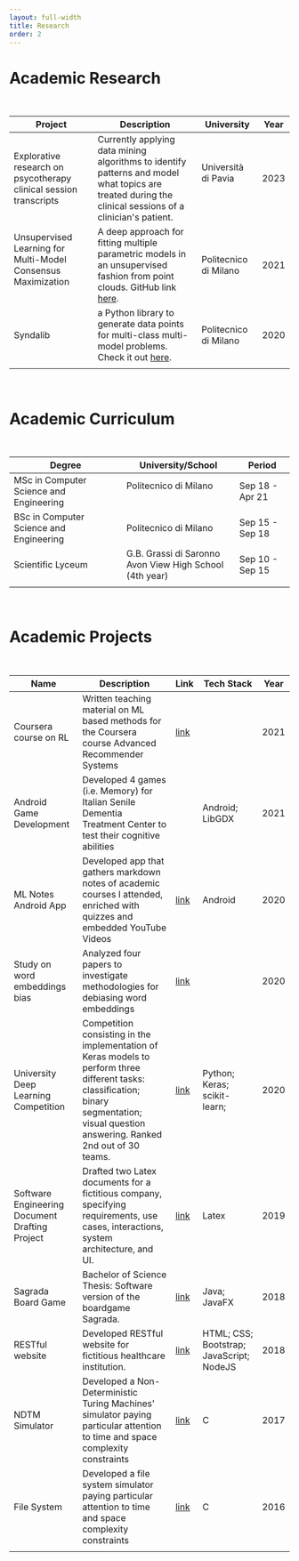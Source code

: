 ```yaml
---
layout: full-width
title: Research
order: 2
---
```




# Academic Research

<br>

 



| Project                                                      | Description                                                  | University                                                   | Year |
| ------------------------------------------------------------ | ------------------------------------------------------------ | ------------------------------------------------------------ | ---- |
| Explorative research on psycotherapy clinical session transcripts | Currently applying data mining algorithms to identify patterns and model what topics are treated during the clinical sessions of a clinician's patient. | Università di Pavia &nbsp; &nbsp;  &nbsp; &nbsp;&nbsp; &nbsp; &nbsp; &nbsp; &nbsp; &nbsp; &nbsp; | 2023 |
| Unsupervised Learning for Multi-Model Consensus Maximization &nbsp;&nbsp; &nbsp;&nbsp;&nbsp;&nbsp;&nbsp;&nbsp;&nbsp; | A deep approach for fitting multiple parametric models in an unsupervised fashion from point clouds. GitHub link [here](https://github.com/WilliamBonvini/ulmmcm). | Politecnico di Milano                                        | 2021 |
| Syndalib                                                     | a Python library to generate data points for multi-class multi-model problems. Check it out [here](https://github.com/WilliamBonvini/syndalib). | Politecnico di Milano                                        | 2020 |
|                                                              |                                                              |                                                              |      |

<br>

# Academic Curriculum

<br>

| Degree                                  | University/School                                            | Period          |
| --------------------------------------- | ------------------------------------------------------------ | --------------- |
| MSc in Computer Science and Engineering | Politecnico di Milano &nbsp; &nbsp; &nbsp; &nbsp;            | Sep 18 - Apr 21 |
| BSc in Computer Science and Engineering | Politecnico di Milano                                        | Sep 15 - Sep 18 |
| Scientific Lyceum                       | G.B. Grassi di Saronno <br />Avon View High School (4th year) | Sep 10 - Sep 15 |
|                                         |                                                              |                 |

<br>

# Academic Projects

<br>

| Name                                           | Description                                                  | Link                                                         | Tech Stack                               | Year |
| ---------------------------------------------- | ------------------------------------------------------------ | ------------------------------------------------------------ | ---------------------------------------- | ---- |
| Coursera course on RL                          | Written teaching material on ML based methods for the Coursera course Advanced Recommender Systems | [link](https://www.coursera.org/learn/advanced-recommender-systems) |                                          | 2021 |
| Android Game Development                       | Developed 4 games (i.e. Memory) for Italian Senile Dementia Treatment Center to test their cognitive abilities |                                                              | Android; LibGDX                          | 2021 |
| ML Notes Android App                           | Developed app that gathers markdown notes of academic courses I attended, enriched with quizzes and embedded YouTube Videos | [link](https://github.com/WilliamBonvini/NotesBites)         | Android                                  | 2020 |
| Study on word embeddings bias                  | Analyzed four papers to investigate methodologies for debiasing word embeddings | [link](https://docs.google.com/presentation/d/15aFQLYG74seZ7CDW9Di7OvGso8gO7ku0HODPd02FjCE/edit#slide=id.p) |                                          | 2020 |
| University Deep Learning Competition           | Competition consisting in the implementation of Keras models to perform three different tasks: classification; binary segmentation; visual question answering. Ranked 2nd out of 30 teams. | [link](https://github.com/WilliamBonvini/UniversityProjects/tree/master/Machine%20Learning/Deep%20Learning) | Python; Keras; scikit-learn;             | 2020 |
| Software Engineering Document Drafting Project | Drafted two Latex documents for a fictitious company,  specifying requirements, use cases, interactions, system architecture, and UI. | [link](https://github.com/WilliamBonvini/UniversityProjects/tree/master/Software%20Engineering/MobileAppsDocumentation) | Latex                                    | 2019 |
| Sagrada Board Game                             | Bachelor of Science Thesis: Software version of the boardgame Sagrada. | [link](https://github.com/WilliamBonvini/UniversityProjects/tree/master/Software%20Engineering/SagradaBoardGame) | Java; JavaFX                             | 2018 |
| RESTful website                                | Developed RESTful website for fictitious healthcare institution. | [link](https://github.com/WilliamBonvini/UniversityProjects/tree/master/Other/BootstrapWebsite) | HTML; CSS; Bootstrap; JavaScript; NodeJS | 2018 |
| NDTM Simulator                                 | Developed a Non-Deterministic Turing Machines' simulator paying particular attention to time and space complexity constraints | [link](https://github.com/WilliamBonvini/UniversityProjects/tree/master/Algorithms/NDTM%20Simulator) | C                                        | 2017 |
| File System                                    | Developed a file system simulator paying particular attention to time and space complexity constraints | [link](https://github.com/WilliamBonvini/UniversityProjects/tree/master/Algorithms/File%20System%20Simulator%20in%20C) | C                                        | 2016 |
|                                                |                                                              |                                                              |                                          |      |

